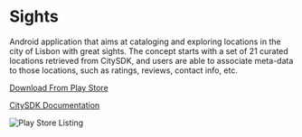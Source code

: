 # Sights
Android application that aims at cataloging and exploring locations in the city of Lisbon with great sights. The concept starts with a set of 21 curated locations retrieved from CitySDK, and users are able to associate meta-data to those locations, such as ratings, reviews, contact info, etc.

[Download From Play Store](https://play.google.com/store/apps/details?id=pt.sights)

[CitySDK Documentation](http://tourism.citysdk.eu/documentation/)

![Play Store Listing](http://i64.tinypic.com/icr3w4.png)
